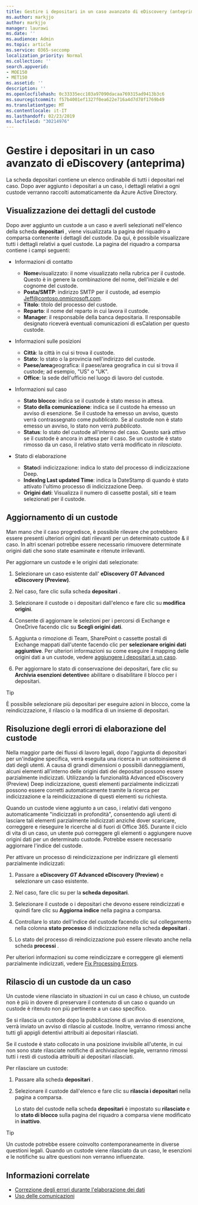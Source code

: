 ```yaml
---
title: Gestire i depositari in un caso avanzato di eDiscovery (anteprima)
ms.author: markjjo
author: markjjo
manager: laurawi
ms.date: ''
ms.audience: Admin
ms.topic: article
ms.service: O365-seccomp
localization_priority: Normal
ms.collection: ''
search.appverid:
- MOE150
- MET150
ms.assetid: ''
description: ''
ms.openlocfilehash: 0c33335ecc103a97090dacaa769315ad9413b3c6
ms.sourcegitcommit: f57b4001ef1327f0ea622e716a4d7d78f1769b49
ms.translationtype: MT
ms.contentlocale: it-IT
ms.lasthandoff: 02/23/2019
ms.locfileid: "30214976"
---
```

# <a name="manage-custodians-in-an-advanced-ediscovery-preview-case"></a>Gestire i depositari in un caso avanzato di eDiscovery (anteprima)

La scheda depositari contiene un elenco ordinabile di tutti i depositari nel caso. Dopo aver aggiunto i depositari a un caso, i dettagli relativi a ogni custode verranno raccolti automaticamente da Azure Active Directory.

## <a name="viewing-custodian-details"></a>Visualizzazione dei dettagli del custode

Dopo aver aggiunto un custode a un caso e averli selezionati nell'elenco della scheda **depositari** , viene visualizzata la pagina del riquadro a comparsa contenente i dettagli del custode. Da qui, è possibile visualizzare tutti i dettagli relativi a quel custode. La pagina del riquadro a comparsa contiene i campi seguenti:

- Informazioni di contatto

  - **Nome**visualizzato: il nome visualizzato nella rubrica per il custode. Questo è in genere la combinazione del nome, dell'iniziale e del cognome del custode.
  - **Posta/SMTP**: indirizzo SMTP per il custode, ad esempio Jeff@contoso.onmicrosoft.com.  
  - **Titolo**: titolo del processo del custode.
  - **Reparto**: il nome del reparto in cui lavora il custode.
  - **Manager**: il responsabile della banca depositaria. Il responsabile designato riceverà eventuali comunicazioni di esCalation per questo custode.
  
- Informazioni sulle posizioni

  - **Città**: la città in cui si trova il custode.
  - **Stato**: lo stato o la provincia nell'indirizzo del custode.
  - **Paese/area**geografica: il paese/area geografica in cui si trova il custode; ad esempio, "US" o "UK".
  - **Office**: la sede dell'ufficio nel luogo di lavoro del custode.

- Informazioni sul caso

  - **Stato blocco**: indica se il custode è stato messo in attesa. 
  - **Stato della comunicazione**: indica se il custode ha emesso un avviso di esenzione. Se il custode ha emesso un avviso, questo verrà contrassegnato come *pubblicato*. Se al custode non è stato emesso un avviso, lo stato non verrà *pubblicato*. 
  - **Status**: lo stato del custode all'interno del caso. Questo sarà *attivo* se il custode è ancora in attesa per il caso. Se un custode è stato rimosso da un caso, il relativo stato verrà modificato in *rilasciato*. 

- Stato di elaborazione

  - **Stato**di indicizzazione: indica lo stato del processo di indicizzazione Deep.  
  - **IndexIng Last updated Time**: indica la DateStamp di quando è stato attivato l'ultimo processo di indicizzazione Deep.
  - **Origini dati**: Visualizza il numero di cassette postali, siti e team selezionati per il custode.

## <a name="updating-a-custodian"></a>Aggiornamento di un custode

Man mano che il caso progredisce, è possibile rilevare che potrebbero essere presenti ulteriori origini dati rilevanti per un determinato custode & il caso. In altri scenari potrebbe essere necessario rimuovere determinate origini dati che sono state esaminate e ritenute irrilevanti.

Per aggiornare un custode e le origini dati selezionate:

1. Selezionare un caso esistente dall' **eDiscovery _GT_ Advanced eDiscovery (Preview)**.
  
2. Nel caso, fare clic sulla scheda **depositari** .
  
3. Selezionare il custode o i depositari dall'elenco e fare clic su **modifica origini**.
  
4. Consente di aggiornare le selezioni per i percorsi di Exchange e OneDrive facendo clic su **Scegli origini dati**.
  
5. Aggiunta o rimozione di Team, SharePoint o cassette postali di Exchange mappati dall'utente facendo clic per **selezionare origini dati aggiuntive**. Per ulteriori informazioni su come eseguire il mapping delle origini dati a un custode, vedere [aggiungere i depositari a un caso](add-custodians-to-case.md).
  
6. Per aggiornare lo stato di conservazione dei depositari, fare clic su **Archivia esenzioni detentive**e abilitare o disabilitare il blocco per i depositari.

> [!TIP]
> È possibile selezionare più depositari per eseguire azioni in blocco, come la reindicizzazione, il rilascio o la modifica di un insieme di depositari.

## <a name="resolving-custodian-processing-errors"></a>Risoluzione degli errori di elaborazione del custode

Nella maggior parte dei flussi di lavoro legali, dopo l'aggiunta di depositari per un'indagine specifica, verrà eseguita una ricerca in un sottoinsieme di dati degli utenti. A causa di grandi dimensioni o possibili danneggiamenti, alcuni elementi all'interno delle origini dati dei depositari possono essere parzialmente indicizzati. Utilizzando la funzionalità Advanced eDiscovery (Preview) Deep indicizzazione, questi elementi parzialmente indicizzati possono essere corretti automaticamente tramite la ricerca per indicizzazione e la reindicizzazione di questi elementi su richiesta. 

Quando un custode viene aggiunto a un caso, i relativi dati vengono automaticamente "indicizzati in profondità", consentendo agli utenti di lasciare tali elementi parzialmente indicizzati anziché dover scaricare, correggere e rieseguire le ricerche al di fuori di Office 365. Durante il ciclo di vita di un caso, un utente può correggere gli elementi o aggiungere nuove origini dati per un determinato custode. Potrebbe essere necessario aggiornare l'indice del custode. 

Per attivare un processo di reindicizzazione per indirizzare gli elementi parzialmente indicizzati:

1. Passare a **eDiscovery _GT_ Advanced eDiscovery (Preview)** e selezionare un caso esistente.

2. Nel caso, fare clic su per la **scheda depositari**. 

3. Selezionare il custode o i depositari che devono essere reindicizzati e quindi fare clic su **Aggiorna indice** nella pagina a comparsa.

4. Controllare lo stato dell'indice del custode facendo clic sul collegamento nella colonna **stato processo** di indicizzazione nella scheda **depositari** .  

5. Lo stato del processo di reindicizzazione può essere rilevato anche nella scheda **processi** .

Per ulteriori informazioni su come reindicizzare e correggere gli elementi parzialmente indicizzati, vedere [Fix Processing Errors](processing-data-for-case.md).

## <a name="releasing-a-custodian-from-a-case"></a>Rilascio di un custode da un caso

Un custode viene rilasciato in situazioni in cui un caso è chiuso, un custode non è più in dovere di preservare il contenuto di un caso o quando un custode è ritenuto non più pertinente a un caso specifico. 

Se si rilascia un custode dopo la pubblicazione di un avviso di esenzione, verrà inviato un avviso di rilascio al custode. Inoltre, verranno rimossi anche tutti gli appigli detentivi attribuiti ai depositari rilasciati.

Se il custode è stato collocato in una posizione invisibile all'utente, in cui non sono state rilasciate notifiche di archiviazione legale, verranno rimossi tutti i resti di custodia attribuiti ai depositari rilasciati.  

Per rilasciare un custode: 

1.  Passare alla scheda **depositari** .

2.  Selezionare il custode dall'elenco e fare clic su **rilascia i depositari** nella pagina a comparsa.

    Lo stato del custode nella scheda **depositari** è impostato su **rilasciato** e lo **stato di blocco** sulla pagina del riquadro a comparsa viene modificato in **inattivo**. 

> [!TIP]
> Un custode potrebbe essere coinvolto contemporaneamente in diverse questioni legali. Quando un custode viene rilasciato da un caso, le esenzioni e le notifiche su altre questioni non verranno influenzate.

## <a name="related-information"></a>Informazioni correlate

 - [Correzione degli errori durante l'elaborazione dei dati](error-remediation.md) 
- [Uso delle comunicazioni](managing-custodian-communications.md)
